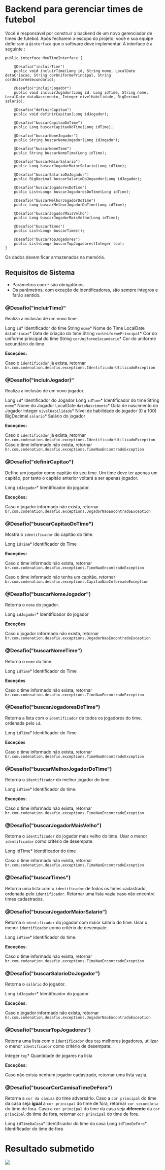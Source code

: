 # Backend para gerenciar times de futebol

Você é responsável por construir o backend de um novo gerenciador de times de futebol. Após fecharem o escopo do projeto, você e sua equipe definiram a `@interface` que o software deve implementar. A interface é a seguinte :


    public interface MeuTimeInterface {

		@Desafio("incluirTime")
		public void incluirTime(Long id, String nome, LocalDate dataCriacao, String corUniformePrincipal, String corUniformeSecundario);

		@Desafio("incluirJogador")
		public void incluirJogador(Long id, Long idTime, String nome, LocalDate dataNascimento, Integer nivelHabilidade, BigDecimal salario);

		@Desafio("definirCapitao")
		public void definirCapitao(Long idJogador);

		@Desafio("buscarCapitaoDoTime")
		public Long buscarCapitaoDoTime(Long idTime);

		@Desafio("buscarNomeJogador")
		public String buscarNomeJogador(Long idJogador);

		@Desafio("buscarNomeTime")
		public String buscarNomeTime(Long idTime);

		@Desafio("buscarMaiorSalario")
		public Long buscarJogadorMaiorSalario(Long idTime);

		@Desafio("buscarSalarioDoJogador")
		public BigDecimal buscarSalarioDoJogaodor(Long idJogador);

		@Desafio("buscarJogadoresDoTime")
		public List<Long> buscarJogadoresDoTime(Long idTime);

		@Desafio("buscarMelhorJogadorDoTime")
		public Long buscarMelhorJogadorDoTime(Long idTime);

		@Desafio("buscarJogadorMaisVelho")
		public Long buscarJogadorMaisVelho(Long idTime);

		@Desafio("buscarTimes")
		public List<Long> buscarTimes();
		
		@Desafio("buscarTopJogadores")
		public List<Long> buscarTopJogadores(Integer top);
	}

Os dados devem ficar armazenados na memória.

## Requisitos de Sistema

- Parâmetros com `*` são obrigatórios.
- Os parâmetros, com exceção de identificadores, são sempre íntegros e farão sentido.

### @Desafio("incluirTime)"

Realiza a inclusão de um novo time.

Long `id`* Identificador do time
String `nome`* Nome do Time
LocalDate `dataCriacao`* Data de criação do time
String `corUniformePrincipal`* Cor do uniforme principal do time
String `corUniformeSecundario`* Cor do uniforme secundário do time

**Exceções:**

Caso o `identificador` já exista, retornar `br.com.codenation.desafio.exceptions.IdentificadorUtilizadoException`

### @Desafio("incluirJogador)"

Realiza a inclusão de um novo jogador.

Long `id`* Identificador do Jogador
Long `idTime`* Identificador do time
String `nome`* Nome do Jogador
LocalDate `dataNascimento`* Data de nascimento do Jogador
Integer `nivelHabilidade`* Nível de habilidade do jogador (0 a 100)
BigDecimal `salario`* Salário do jogador

**Exceções:**

Caso o `identificador` já exista, retornar `br.com.codenation.desafio.exceptions.IdentificadorUtilizadoException`
Caso o time informado não exista, retornar `br.com.codenation.desafio.exceptions.TimeNaoEncontradoException`

### @Desafio("definirCapitao")

Define um jogador como capitão do seu time. Um time deve ter apenas um capitão, por tanto o capitão anterior voltará a ser apenas jogador.

Long `idJogador`* Identificador do jogador.

**Exceções:**

Caso o jogador informado não exista, retornar `br.com.codenation.desafio.exceptions.JogadorNaoEncontradoException`

### @Desafio("buscarCapitaoDoTime")

Mostra o `identificador` do capitão do time.

Long `idTime`* Identificador do Time

**Exceções:**

Caso o time informado não exista, retornar `br.com.codenation.desafio.exceptions.TimeNaoEncontradoException`

Caso o time informado não tenha um capitão, retornar `br.com.codenation.desafio.exceptions.CapitaoNaoInformadoException`

### @Desafio("buscarNomeJogador")

Retorna o `nome` do jogador.

Long `idJogador`* Identificador do jogador

**Exceções**

Caso o jogador informado não exista, retornar `br.com.codenation.desafio.exceptions.JogadorNaoEncontradoException`

### @Desafio("buscarNomeTime")

Retorna o `nome` do time.

Long `idTime`* Identificador do Time

**Exceções**

Caso o time informado não exista, retornar `br.com.codenation.desafio.exceptions.TimeNaoEncontradoException`

### @Desafio("buscarJogadoresDoTime")

Retorna a lista com o `identificador` de todos os jogadores do time, ordenada pelo `id`.

Long `idTime`* Identificador do Time

**Exceções**

Caso o time informado não exista, retornar `br.com.codenation.desafio.exceptions.TimeNaoEncontradoException`

### @Desafio("buscarMelhorJogadorDoTime")

Retorna o `identificador` do melhor jogador do time.

Long `idTime`* Identificador do time.

**Exceções**:

Caso o time informado não exista, retornar `br.com.codenation.desafio.exceptions.TimeNaoEncontradoException`

### @Desafio("buscarJogadorMaisVelho")

Retorna o `identificador` do jogador mais velho do time. Usar o menor `identificador` como critério de desempate.

Long idTime* Identificador do time

Caso o time informado não exista, retornar `br.com.codenation.desafio.exceptions.TimeNaoEncontradoException`

### @Desafio("buscarTimes")

Retorna uma lista com o `identificador` de todos os times cadastrado, ordenada pelo `identificador`.
Retornar uma lista vazia caso não encontre times cadastrados.

### @Desafio("buscarJogadorMaiorSalario")

Retorna o `identificador` do jogador com maior salário do time. Usar o menor `identificador` como critério de desempate.

Long `idTime`* Identificador do time.

**Exceções**:

Caso o time informado não exista, retornar `br.com.codenation.desafio.exceptions.TimeNaoEncontradoException`

### @Desafio("buscarSalarioDoJogador")

Retorna o `salário` do jogador.

Long `idJogador`* Identificador do jogador

**Exceções**:

Caso o jogador informado não exista, retornar `br.com.codenation.desafio.exceptions.JogadorNaoEncontradoException`

### @Desafio("buscarTopJogadores")

Retorna uma lista com o `identificador` dos `top` melhores jogadores, utilizar o menor `identificador` como critério de desempate.

Integer `top`* Quantidade de jogares na lista

**Exceções**:

Caso não exista nenhum jogador cadastrado, retornar uma lista vazia.

### @Desafio("buscarCorCamisaTimeDeFora")

Retorna a `cor da camisa` do time adversário. 
Caso a `cor principal` do time da casa seja **igual** a `cor principal` do time de fora, retornar `cor secundária` do time de fora.
Caso a `cor principal` do time da casa seja **diferente** da `cor principal` do time de fora, retornar `cor principal` do time de fora.

Long `idTimeDaCasa`* Identificador do time da casa
Long `idTimeDeFora`* Identificador do time de fora

# Resultado submetido

![](resolvido.JPG)

